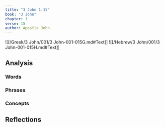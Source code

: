 ```yaml
---
title: "3 John 1:15"
book: "3 John"
chapter: 1
verse: 15
author: Apostle John
---
```

![[/Greek/3 John/001/3 John-001-015G.md#Text]]
![[/Hebrew/3 John/001/3 John-001-015H.md#Text]]

## Analysis

### Words

### Phrases

### Concepts

## Reflections
